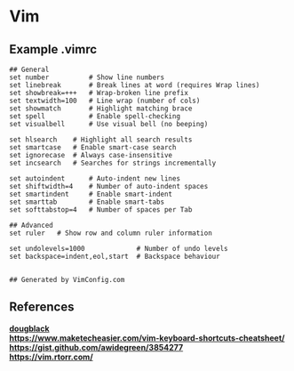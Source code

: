 # Vim

## Example .vimrc

```text
## General
set number          # Show line numbers
set linebreak       # Break lines at word (requires Wrap lines)
set showbreak=+++   # Wrap-broken line prefix
set textwidth=100   # Line wrap (number of cols)
set showmatch       # Highlight matching brace
set spell           # Enable spell-checking
set visualbell      # Use visual bell (no beeping)

set hlsearch    # Highlight all search results
set smartcase   # Enable smart-case search
set ignorecase  # Always case-insensitive
set incsearch   # Searches for strings incrementally

set autoindent      # Auto-indent new lines
set shiftwidth=4    # Number of auto-indent spaces
set smartindent     # Enable smart-indent
set smarttab        # Enable smart-tabs
set softtabstop=4   # Number of spaces per Tab

## Advanced
set ruler   # Show row and column ruler information

set undolevels=1000             # Number of undo levels
set backspace=indent,eol,start  # Backspace behaviour


## Generated by VimConfig.com
```

## References

**[dougblack](https://dougblack.io/words/a-good-vimrc.html)**  
**<https://www.maketecheasier.com/vim-keyboard-shortcuts-cheatsheet/>**  
**<https://gist.github.com/awidegreen/3854277>**  
**<https://vim.rtorr.com/>**  